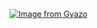 
[![Image from Gyazo](https://i.gyazo.com/7aa2661aa2ccf29efd357d2708b78b68.jpg)](https://gyazo.com/7aa2661aa2ccf29efd357d2708b78b68)
